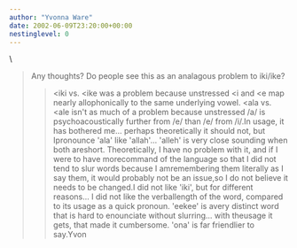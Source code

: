 ```yaml
---
author: "Yvonna Ware"
date: 2002-06-09T23:20:00+00:00
nestinglevel: 0
---
```

\
> 
> Any thoughts? Do people see this as an analagous problem to iki/ike?
>> <iki
> vs. <ike
> was a problem because unstressed <i
> and <e
> map nearly
> allophonically to the same underlying vowel. <ala
> vs. <ale
> isn't as
> much of a problem because unstressed /a/ is psychoacoustically further
> from /e/ than /e/ from /i/.In usage, it has bothered me... perhaps theoretically it should not, but Ipronounce 'ala' like 'allah'... 'alleh' is very close sounding when both areshort. Theoretically, I have no problem with it, and if I were to have morecommand of the language so that I did not tend to slur words because I amremembering them literally as I say them, it would probably not be an issue,so I do not believe it needs to be changed.I did not like 'iki', but for different reasons... I did not like the verballength of the word, compared to its usage as a quick pronoun. 'eekee' is avery distinct word that is hard to enounciate without slurring... with theusage it gets, that made it cumbersome. 'ona' is far friendlier to say.Yvon